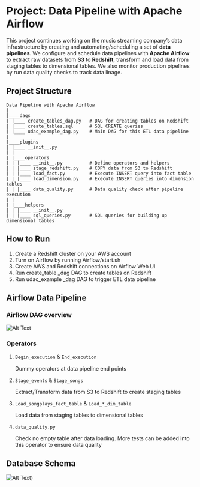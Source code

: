 # Project: Data Pipeline with Apache Airflow
This project continues working on the music streaming company’s data infrastructure by creating and automating/scheduling a set of **data pipelines**. We configure and schedule data pipelines with **Apache Airflow** to extract raw datasets from **S3** to **Redshift**, transform and load data from staging tables to dimensional tables. We also monitor production pipelines by run data quality checks to track data linage.

## Project Structure

```
Data Pipeline with Apache Airflow
|
|____dags
| |____ create_tables_dag.py   # DAG for creating tables on Redshift
| |____ create_tables.sql      # SQL CREATE queries
| |____ udac_example_dag.py    # Main DAG for this ETL data pipeline
|
|____plugins
| |____ __init__.py
| |
| |____operators
| | |____ __init__.py          # Define operators and helpers
| | |____ stage_redshift.py    # COPY data from S3 to Redshift
| | |____ load_fact.py         # Execute INSERT query into fact table
| | |____ load_dimension.py    # Execute INSERT queries into dimension tables
| | |____ data_quality.py      # Data quality check after pipeline execution
| |
| |____helpers
| | |____ __init__.py
| | |____ sql_queries.py       # SQL queries for building up dimensional tables
```

## How to Run
1. Create a Redshift cluster on your AWS account
2. Turn on Airflow by running Airflow/start.sh
3. Create AWS and Redshift connections on Airflow Web UI
4. Run create_table _dag DAG to create tables on Redshift
5. Run udac_example _dag DAG to trigger ETL data pipeline


## Airflow Data Pipeline

### Airflow DAG overview
![Alt Text](https://user-images.githubusercontent.com/52410282/213872834-70cd43aa-aabd-422f-9de8-d1807870a0d7.png)

### Operators

1. `Begin_execution` & `End_execution`

    Dummy operators at data pipeline end points

2. `Stage_events` & `Stage_songs`

    Extract/Transform data from S3 to Redshift to create staging tables

3. `Load_songplays_fact_table` & `Load_*_dim_table`
    
    Load data from staging tables to dimensional tables

4. `data_quality.py` 
    
    Check no empty table after data loading. More tests can be added into this operator to ensure data quality


## Database Schema
![Alt Text](https://user-images.githubusercontent.com/52410282/213873018-92a12f27-f23e-4676-8e07-69daa3732fdb.png))


